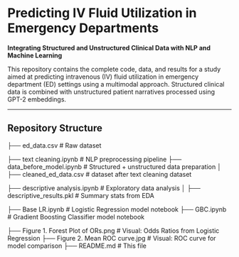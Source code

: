 # Predicting IV Fluid Utilization in Emergency Departments  
**Integrating Structured and Unstructured Clinical Data with NLP and Machine Learning**

This repository contains the complete code, data, and results for a study aimed at predicting intravenous (IV) fluid utilization in emergency department (ED) settings using a multimodal approach. Structured clinical data is combined with unstructured patient narratives processed using GPT-2 embeddings.

---

## Repository Structure
├── ed_data.csv # Raw dataset 

├── text cleaning.ipynb # NLP preprocessing pipeline 
├── data_before_model.ipynb # Structured + unstructured data preparation 
│ ├── cleaned_ed_data.csv # dataset after text cleaning dataset 


├── descriptive analysis.ipynb # Exploratory data analysis 
│ ├── descriptive_results.pkl # Summary stats from EDA 

├── Base LR.ipynb # Logistic Regression model notebook 
├── GBC.ipynb # Gradient Boosting Classifier model notebook 

├── Figure 1. Forest Plot of ORs.png # Visual: Odds Ratios from Logistic Regression 
├── Figure 2. Mean ROC curve.jpg # Visual: ROC curve for model comparison 
├── README.md # This file
